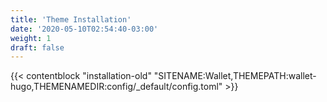 ```yaml
---
title: 'Theme Installation'
date: '2020-05-10T02:54:40-03:00'
weight: 1
draft: false
---
```


{{< contentblock "installation-old" "SITENAME:Wallet,THEMEPATH:wallet-hugo,THEMENAMEDIR:config/_default/config.toml" >}}
